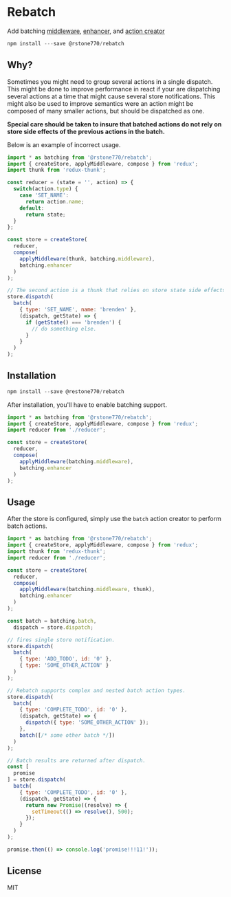 Rebatch
=======

Add batching [middleware](http://redux.js.org/docs/Glossary.html#middleware), [enhancer](http://redux.js.org/docs/Glossary.html#store-enhancer), and [action creator](http://redux.js.org/docs/Glossary.html##action-creator)

```js
npm install ---save @rstone770/rebatch
```

## Why?

Sometimes you might need to group several actions in a single dispatch. This might be done to improve performance in react if your are dispatching several actions at a time that might cause several store notifications. This might also be used to improve semantics were an action might be composed of many smaller actions, but should be dispatched as one.

__Special care should be taken to insure that batched actions do not rely on store side effects of the previous actions in the batch.__

Below is an example of incorrect usage.

```js
import * as batching from '@rstone770/rebatch';
import { createStore, applyMiddleware, compose } from 'redux';
import thunk from 'redux-thunk';

const reducer = (state = '', action) => {
  switch(action.type) {
    case 'SET_NAME':
      return action.name;
    default:
      return state;
  }
};

const store = createStore(
  reducer,
  compose(
    applyMiddleware(thunk, batching.middleware),
    batching.enhancer
  )
);

// The second action is a thunk that relies on store state side effects which will not exist until the batch is executed.
store.dispatch(
  batch(
    { type: 'SET_NAME', name: 'brenden' },
    (dispatch, getState) => {
      if (getState() === 'brenden') {
        // do something else.
      }
    }
  )
);
```

## Installation

```js
npm install --save @restone770/rebatch
```

After installation, you'll have to enable batching support.

```js
import * as batching from '@rstone770/rebatch';
import { createStore, applyMiddleware, compose } from 'redux';
import reducer from './reducer';

const store = createStore(
  reducer,
  compose(
    applyMiddleware(batching.middleware),
    batching.enhancer
  )
);
```

## Usage

After the store is configured, simply use the `batch` action creator to perform batch actions.

```js
import * as batching from '@rstone770/rebatch';
import { createStore, applyMiddleware, compose } from 'redux';
import thunk from 'redux-thunk';
import reducer from './reducer';

const store = createStore(
  reducer,
  compose(
    applyMiddleware(batching.middleware, thunk),
    batching.enhancer
  )
);

const batch = batching.batch,
  dispatch = store.dispatch;

// fires single store notification.
store.dispatch(
  batch(
    { type: 'ADD_TODO', id: '0' },
    { type: 'SOME_OTHER_ACTION' }
  )
);

// Rebatch supports complex and nested batch action types.
store.dispatch(
  batch(
    { type: 'COMPLETE_TODO', id: '0' },
    (dispatch, getState) => {
      dispatch({ type: 'SOME_OTHER_ACTION' });
    },
    batch([/* some other batch */])
  )
);

// Batch results are returned after dispatch.
const [
  promise
] = store.dispatch(
  batch(
    { type: 'COMPLETE_TODO', id: '0' },
    (dispatch, getState) => {
      return new Promise((resolve) => {
        setTimeout(() => resolve(), 500);
      });
    }
  )
);

promise.then(() => console.log('promise!!!11!'));
```

## License

MIT